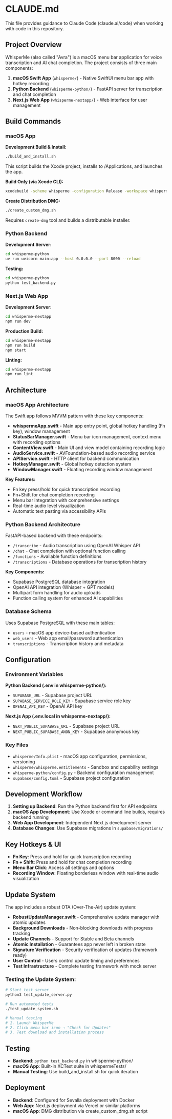 # CLAUDE.md

This file provides guidance to Claude Code (claude.ai/code) when working with code in this repository.

## Project Overview

WhisperMe (also called "Avra") is a macOS menu bar application for voice transcription and AI chat completion. The project consists of three main components:

1. **macOS Swift App** (`whisperme/`) - Native SwiftUI menu bar app with hotkey recording
2. **Python Backend** (`whisperme-python/`) - FastAPI server for transcription and chat completion
3. **Next.js Web App** (`whisperme-nextapp/`) - Web interface for user management

## Build Commands

### macOS App

**Development Build & Install:**
```bash
./build_and_install.sh
```
This script builds the Xcode project, installs to /Applications, and launches the app.

**Build Only (via Xcode CLI):**
```bash
xcodebuild -scheme whisperme -configuration Release -workspace whisperme.xcodeproj/project.xcworkspace -destination "platform=macOS,arch=arm64" clean build
```

**Create Distribution DMG:**
```bash
./create_custom_dmg.sh
```
Requires `create-dmg` tool and builds a distributable installer.

### Python Backend

**Development Server:**
```bash
cd whisperme-python
uv run uvicorn main:app --host 0.0.0.0 --port 8000 --reload
```

**Testing:**
```bash
cd whisperme-python
python test_backend.py
```

### Next.js Web App

**Development Server:**
```bash
cd whisperme-nextapp
npm run dev
```

**Production Build:**
```bash
cd whisperme-nextapp
npm run build
npm start
```

**Linting:**
```bash
cd whisperme-nextapp
npm run lint
```

## Architecture

### macOS App Architecture

The Swift app follows MVVM pattern with these key components:

- **whispermeApp.swift** - Main app entry point, global hotkey handling (Fn key), window management
- **StatusBarManager.swift** - Menu bar icon management, context menu with recording options
- **ContentView.swift** - Main UI and view model containing recording logic
- **AudioService.swift** - AVFoundation-based audio recording service
- **APIService.swift** - HTTP client for backend communication
- **HotkeyManager.swift** - Global hotkey detection system
- **WindowManager.swift** - Floating recording window management

**Key Features:**
- Fn key press/hold for quick transcription recording
- Fn+Shift for chat completion recording
- Menu bar integration with comprehensive settings
- Real-time audio level visualization
- Automatic text pasting via accessibility APIs

### Python Backend Architecture

FastAPI-based backend with these endpoints:

- `/transcribe` - Audio transcription using OpenAI Whisper API
- `/chat` - Chat completion with optional function calling
- `/functions` - Available function definitions
- `/transcriptions` - Database operations for transcription history

**Key Components:**
- Supabase PostgreSQL database integration
- OpenAI API integration (Whisper + GPT models)
- Multipart form handling for audio uploads
- Function calling system for enhanced AI capabilities

### Database Schema

Uses Supabase PostgreSQL with these main tables:
- `users` - macOS app device-based authentication
- `web_users` - Web app email/password authentication
- `transcriptions` - Transcription history and metadata

## Configuration

### Environment Variables

**Python Backend (.env in whisperme-python/):**
- `SUPABASE_URL` - Supabase project URL
- `SUPABASE_SERVICE_ROLE_KEY` - Supabase service role key
- `OPENAI_API_KEY` - OpenAI API key

**Next.js App (.env.local in whisperme-nextapp/):**
- `NEXT_PUBLIC_SUPABASE_URL` - Supabase project URL
- `NEXT_PUBLIC_SUPABASE_ANON_KEY` - Supabase anonymous key

### Key Files

- `whisperme/Info.plist` - macOS app configuration, permissions, versioning
- `whisperme/whisperme.entitlements` - Sandbox and capability settings
- `whisperme-python/config.py` - Backend configuration management
- `supabase/config.toml` - Supabase project configuration

## Development Workflow

1. **Setting up Backend**: Run the Python backend first for API endpoints
2. **macOS App Development**: Use Xcode or command line builds, requires backend running
3. **Web App Development**: Independent Next.js development server
4. **Database Changes**: Use Supabase migrations in `supabase/migrations/`

## Key Hotkeys & UI

- **Fn Key**: Press and hold for quick transcription recording
- **Fn + Shift**: Press and hold for chat completion recording
- **Menu Bar Click**: Access all settings and options
- **Recording Window**: Floating borderless window with real-time audio visualization

## Update System

The app includes a robust OTA (Over-The-Air) update system:
- **RobustUpdateManager.swift** - Comprehensive update manager with atomic updates
- **Background Downloads** - Non-blocking downloads with progress tracking
- **Update Channels** - Support for Stable and Beta channels
- **Atomic Installation** - Guarantees app never left in broken state
- **Signature Verification** - Security verification of updates (framework ready)
- **User Control** - Users control update timing and preferences
- **Test Infrastructure** - Complete testing framework with mock server

### Testing the Update System:
```bash
# Start test server
python3 test_update_server.py

# Run automated tests
./test_update_system.sh

# Manual testing
# 1. Launch WhisperMe
# 2. Click menu bar icon → "Check for Updates"
# 3. Test download and installation process
```

## Testing

- **Backend**: `python test_backend.py` in whisperme-python/
- **macOS App**: Built-in XCTest suite in whispermeTests/
- **Manual Testing**: Use build_and_install.sh for quick iteration

## Deployment

- **Backend**: Configured for Sevalla deployment with Docker
- **Web App**: Next.js deployment via Vercel or similar platforms
- **macOS App**: DMG distribution via create_custom_dmg.sh script